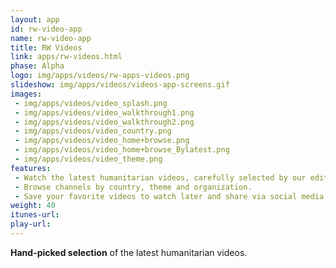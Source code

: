 ```yaml
---
layout: app
id: rw-video-app
name: rw-video-app
title: RW Videos
link: apps/rw-videos.html
phase: Alpha
logo: img/apps/videos/rw-apps-videos.png
slideshow: img/apps/videos/videos-app-screens.gif
images:
 - img/apps/videos/video_splash.png
 - img/apps/videos/video_walkthrough1.png
 - img/apps/videos/video_walkthrough2.png
 - img/apps/videos/video_country.png
 - img/apps/videos/video_home+browse.png
 - img/apps/videos/video_home+browse_Bylatest.png
 - img/apps/videos/video_theme.png
features:
 - Watch the latest humanitarian videos, carefully selected by our editors from over 300 sources.
 - Browse channels by country, theme and organization.
 - Save your favorite videos to watch later and share via social media.
weight: 40
itunes-url:
play-url:
---
```


**Hand-picked selection** of the latest humanitarian videos.
